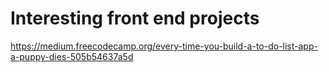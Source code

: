 # Interesting front end projects

https://medium.freecodecamp.org/every-time-you-build-a-to-do-list-app-a-puppy-dies-505b54637a5d
